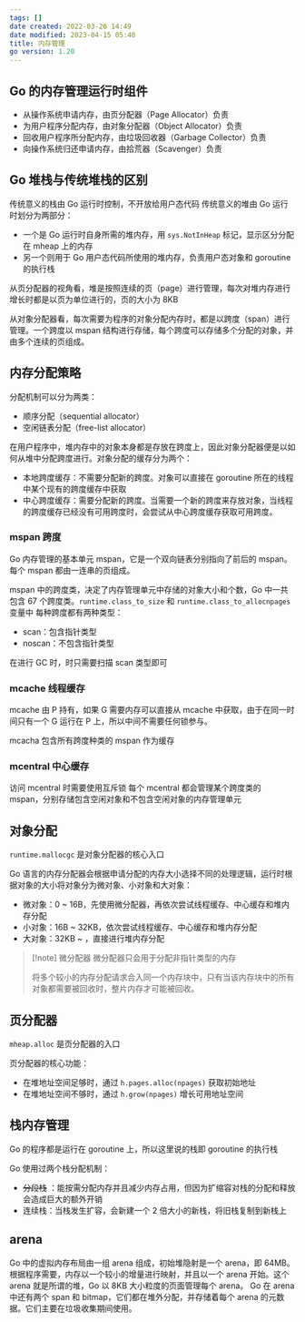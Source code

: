 ```yaml
---
tags: []
date created: 2022-03-26 14:49
date modified: 2023-04-15 05:40
title: 内存管理
go version: 1.20
---
```


## Go 的内存管理运行时组件

- 从操作系统申请内存，由页分配器（Page Allocator）负责
- 为用户程序分配内存，由对象分配器（Object Allocator）负责
- 回收用户程序所分配内存，由垃圾回收器（Garbage Collector）负责
- 向操作系统归还申请内存，由拾荒器（Scavenger）负责

## Go 堆栈与传统堆栈的区别

传统意义的栈由 Go 运行时控制，不开放给用户态代码
传统意义的堆由 Go 运行时划分为两部分：
- 一个是 Go 运行时自身所需的堆内存，用 `sys.NotInHeap` 标记，显示区分分配在 mheap 上的内存
- 另一个则用于 Go 用户态代码所使用的堆内存，负责用户态对象和 goroutine 的执行栈

从页分配器的视角看，堆是按照连续的页（page）进行管理，每次对堆内存进行增长时都是以页为单位进行的，页的大小为 8KB

从对象分配器看，每次需要为程序的对象分配内存时，都是以跨度（span）进行管理。一个跨度以 mspan 结构进行存储，每个跨度可以存储多个分配的对象，并由多个连续的页组成。

## 内存分配策略

分配机制可以分为两类：
- 顺序分配（sequential allocator）
- 空闲链表分配（free-list allocator）

在用户程序中，堆内存中的对象本身都是存放在跨度上，因此对象分配器便是以如何从堆中分配跨度进行。对象分配的缓存分为两个：
- 本地跨度缓存：不需要分配新的跨度。对象可以直接在 goroutine 所在的线程中某个现有的跨度缓存中获取
- 中心跨度缓存：需要分配新的跨度。当需要一个新的跨度来存放对象，当线程的跨度缓存已经没有可用跨度时，会尝试从中心跨度缓存获取可用跨度。

### mspan 跨度

Go 内存管理的基本单元 mspan，它是一个双向链表分别指向了前后的 mspan。每个 mspan 都由一连串的页组成。

mspan 中的跨度类，决定了内存管理单元中存储的对象大小和个数，Go 中一共包含 67 个跨度类。`runtime.class_to_size` 和 `runtime.class_to_allocnpages` 变量中
每种跨度都有两种类型：
- scan：包含指针类型
- noscan：不包含指针类型

在进行 GC 时，时只需要扫描 scan 类型即可

### mcache 线程缓存

mcache 由 P 持有，如果 G 需要内存可以直接从 mcache 中获取，由于在同一时间只有一个 G 运行在 P 上，所以中间不需要任何锁参与。

mcacha 包含所有跨度种类的 mspan 作为缓存

### mcentral 中心缓存

访问 mcentral 时需要使用互斥锁
每个 mcentral 都会管理某个跨度类的 mspan，分别存储包含空闲对象和不包含空闲对象的内存管理单元

## 对象分配

`runtime.mallocgc` 是对象分配器的核心入口

Go 语言的内存分配器会根据申请分配的内存大小选择不同的处理逻辑，运行时根据对象的大小将对象分为微对象、小对象和大对象：
- 微对象：0 ~ 16B，先使用微分配器，再依次尝试线程缓存、中心缓存和堆内存分配
- 小对象：16B ~ 32KB，依次尝试线程缓存、中心缓存和堆内存分配
- 大对象：32KB ~ ，直接进行堆内存分配

>[!note] 微分配器
>微分配器只会用于分配非指针类型的内存
>
>将多个较小的内存分配请求合入同一个内存块中，只有当该内存块中的所有对象都需要被回收时，整片内存才可能被回收。

## 页分配器

`mheap.alloc` 是页分配器的入口

页分配器的核心功能：
- 在堆地址空间足够时，通过 `h.pages.alloc(npages)` 获取初始地址
- 在堆地址空间不够时，通过 `h.grow(npages)` 增长可用地址空间

## 栈内存管理

Go 的程序都是运行在 goroutine 上，所以这里说的栈即 goroutine 的执行栈

Go 使用过两个栈分配机制：
- ~~分段栈~~ ：能按需分配内存并且减少内存占用，但因为扩缩容对栈的分配和释放会造成巨大的额外开销
- 连续栈：当栈发生扩容，会新建一个 2 倍大小的新栈，将旧栈复制到新栈上

## arena

Go 中的虚拟内存布局由一组 arena 组成，初始堆隐射是一个 arena，即 64MB。根据程序需要，内存以一个较小的增量进行映射，并且以一个 arena 开始。这个 arena 就是所谓的堆，Go 以 8KB 大小粒度的页面管理每个 arena。
Go 在 arena 中还有两个 span 和 bitmap，它们都在堆外分配，并存储着每个 arena 的元数据。它们主要在垃圾收集期间使用。
